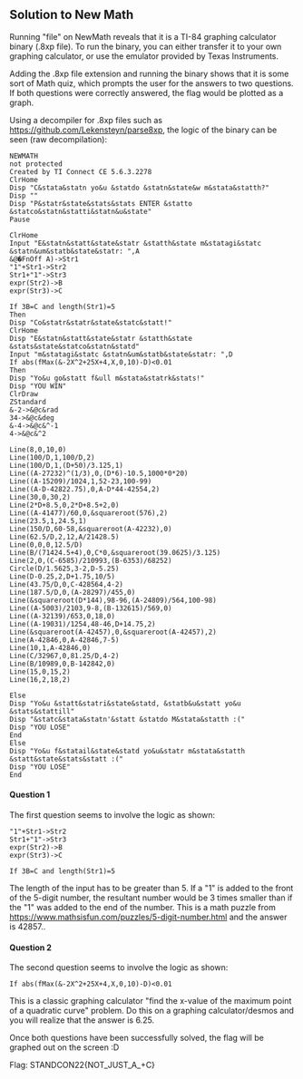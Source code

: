 ## Solution to New Math

Running "file" on NewMath reveals that it is a TI-84 graphing calculator binary (.8xp file). To run the binary, you can either transfer it to your own graphing calculator, or use the emulator provided by Texas Instruments. 

Adding the .8xp file extension and running the binary shows that it is some sort of Math quiz, which prompts the user for the answers to two questions. If both questions were correctly answered, the flag would be plotted as a graph. 

Using a decompiler for .8xp files such as https://github.com/Lekensteyn/parse8xp, the logic of the binary can be seen (raw decompilation):

```
NEWMATH
not protected
Created by TI Connect CE 5.6.3.2278
ClrHome
Disp "C&stata&statn yo&u &statdo &statn&state&w m&stata&statth?"
Disp ""
Disp "P&statr&state&stats&stats ENTER &statto &statco&statn&statti&statn&u&state"
Pause 

ClrHome
Input "E&statn&statt&state&statr &statth&state m&statagi&statc &statn&um&statb&state&statr: ",A
&@�FnOff A)->Str1
"1"+Str1->Str2
Str1+"1"->Str3
expr(Str2)->B
expr(Str3)->C

If 3B=C and length(Str1)=5
Then
Disp "Co&statr&statr&state&statc&statt!" 
ClrHome
Disp "E&statn&statt&state&statr &statth&state &stats&state&statco&statn&statd"
Input "m&statagi&statc &statn&um&statb&state&statr: ",D
If abs(fMax(&-2X^2+25X+4,X,0,10)-D)<0.01
Then
Disp "Yo&u go&statt f&ull m&stata&statrk&stats!"
Disp "YOU WIN"
ClrDraw
ZStandard
&-2->&@c&rad
34->&@c&deg
&-4->&@c&^-1
4->&@c&^2

Line(8,0,10,0)
Line(100/D,1,100/D,2)
Line(100/D,1,(D+50)/3.125,1)
Line((A-27232)^(1/3),0,(D*6)-10.5,1000*0*20)
Line((A-15209)/1024,1,52-23,100-99)
Line((A-D-42822.75),0,A-D*44-42554,2)
Line(30,0,30,2)
Line(2*D+8.5,0,2*D+8.5+2,0)
Line((A-41477)/60,0,&squareroot(576),2)
Line(23.5,1,24.5,1)
Line(150/D,60-58,&squareroot(A-42232),0)
Line(62.5/D,2,12,A/21428.5)
Line(0,0,0,12.5/D)
Line(B/(71424.5+4),0,C*0,&squareroot(39.0625)/3.125)
Line(2,0,(C-6585)/210993,(B-6353)/68252)
Circle(D/1.5625,3-2,D-5.25)
Line(D-0.25,2,D+1.75,10/5)
Line(43.75/D,0,C-428564,4-2)
Line(187.5/D,0,(A-28297)/455,0)
Line(&squareroot(D*144),98-96,(A-24809)/564,100-98)
Line((A-5003)/2103,9-8,(B-132615)/569,0)
Line((A-32139)/653,0,18,0)
Line((A-19031)/1254,48-46,D+14.75,2)
Line(&squareroot(A-42457),0,&squareroot(A-42457),2)
Line(A-42846,0,A-42846,7-5)
Line(10,1,A-42846,0)
Line(C/32967,0,81.25/D,4-2)
Line(B/10989,0,B-142842,0)
Line(15,0,15,2)
Line(16,2,18,2)

Else
Disp "Yo&u &statt&statri&state&statd, &statb&u&statt yo&u &stats&stattill"
Disp "&statc&stata&statn'&statt &statdo M&stata&statth :("
Disp "YOU LOSE"
End
Else
Disp "Yo&u f&statail&state&statd yo&u&statr m&stata&statth &statt&state&stats&statt :("
Disp "YOU LOSE"
End 
```
#### Question 1

The first question seems to involve the logic as shown:

```
"1"+Str1->Str2
Str1+"1"->Str3
expr(Str2)->B
expr(Str3)->C

If 3B=C and length(Str1)=5
```
The length of the input has to be greater than 5. If a "1" is added to the front of the 5-digit number, the resultant number would be 3 times smaller than if the "1" was added to the end of the number. This is a math puzzle from https://www.mathsisfun.com/puzzles/5-digit-number.html and the answer is 42857..

#### Question 2

The second question seems to involve the logic as shown: 

```
If abs(fMax(&-2X^2+25X+4,X,0,10)-D)<0.01
```
This is a classic graphing calculator "find the x-value of the maximum point of a quadratic curve" problem. Do this on a graphing calculator/desmos and you will realize that the answer is 6.25. 

Once both questions have been successfully solved, the flag will be graphed out on the screen :D

Flag: STANDCON22{NOT_JUST_A_+C}
